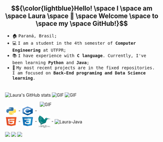 ## $${\color{lightblue}Hello! \space I \space am \space Laura \space 💖 \space Welcome \space to \space my \space GitHub!}$$

- 🏠 <kbd>Paraná, Brasil;</kbd>
- 💻 <kbd>I am a student in the 4th semester of **Computer Engineering** at UTFPR;</kbd>
- 📚 <kbd>I have experience with **C language**. Currently, I've been learning **Python** and **Java**;</kbd>
- 📌 <kbd>My most recent projects are in the fixed repositories. I am focused on **Back-End programing and Data Science learning**.</kbd>
#
![Laura's GitHub stats](https://github-readme-stats.vercel.app/api?username=Laura-Sangalli&bg_color=30,e96443,904e95&title_color=fff&text_color=fff)
<img alt="GIF" src="https://github.com/TheDudeThatCode/TheDudeThatCode/blob/master/Assets/powerup.gif" width="100px" /> 
<img alt="GIF" src="https://github.com/TheDudeThatCode/TheDudeThatCode/blob/master/Assets/Super_Mario.gif" width="250px" /> 

<img align="right" alt="GIF" src="https://github.com/TheDudeThatCode/TheDudeThatCode/blob/master/Assets/dino.gif" width="390px" /> 


##
  <img align="center" alt="Laura-Python" height="30" width="40" src="https://raw.githubusercontent.com/devicons/devicon/master/icons/python/python-original.svg"> - <img align="center" alt="Laura-C" height="30" width="40" src="https://raw.githubusercontent.com/devicons/devicon/master/icons/c/c-original.svg"> - <img align="center" alt="Laura-HTML" height="30" width="40" src="https://raw.githubusercontent.com/devicons/devicon/master/icons/html5/html5-original.svg"> -
  <img align="center" alt="Laura-CSS" height="30" width="40" src="https://raw.githubusercontent.com/devicons/devicon/master/icons/css3/css3-original.svg"> - <img align="center" alt="Laura-LaTeX" height="40" width="40" src="https://raw.githubusercontent.com/github/explore/80688e429a7d4ef2fca1e82350fe8e3517d3494d/topics/latex/latex.png"> - <img align="center" alt="Laura-Java" height="40" width="40" src="https://cdn.jsdelivr.net/gh/devicons/devicon/icons/java/java-original.svg" />

<div>
  <a href="https://instagram.com/laura.sangalli_" target="_blank"><img src="https://img.shields.io/badge/-Instagram-%23E4405F?style=for-the-badge&logo=instagram&logoColor=white" target="_blank"></a>
  <a href="https://www.linkedin.com/in/laura-armiliato-sangalli-46527622b" target="_blank"><img src="https://img.shields.io/badge/-LinkedIn-%230077B5?style=for-the-badge&logo=linkedin&logoColor=white" target="_blank"></a>
  <a href = "mailto:lauraasangalli@gmail.com"><img src="https://img.shields.io/badge/-Gmail-%23333?style=for-the-badge&logo=gmail&logoColor=white" target="_blank"></a> 
</div> 
